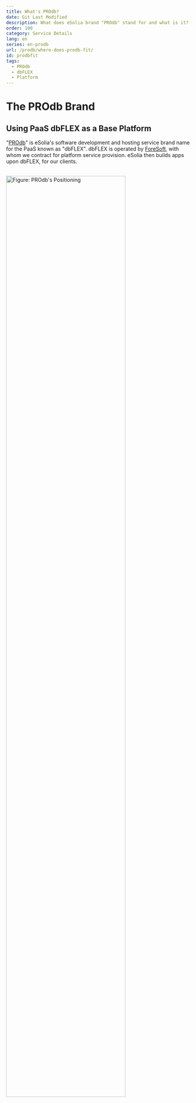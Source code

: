 ```yaml
---
title: What's PROdb?
date: Git Last Modified
description: What does eSolia brand "PROdb" stand for and what is it?
order: 100
category: Service Details
lang: en
series: en-prodb
url: /prodb/where-does-prodb-fit/
id: prodbfit
tags:
  - PROdb
  - dbFLEX
  - Platform
---
```


# The PROdb Brand
## Using PaaS dbFLEX as a Base Platform
"[PROdb](https://esolia.com/prodb)" is eSolia's software development and hosting service brand name for the PaaS known as "dbFLEX". dbFLEX is operated by [ForeSoft](https://www.foresoft.net/), with whom we contract for platform service provision. eSolia then builds apps upon dbFLEX, for our clients.  
  
<br>
<img src="/assets/img/figure-where-does-prodb-fit.en.svg" width="80%" alt="Figure: PROdb's Positioning">
